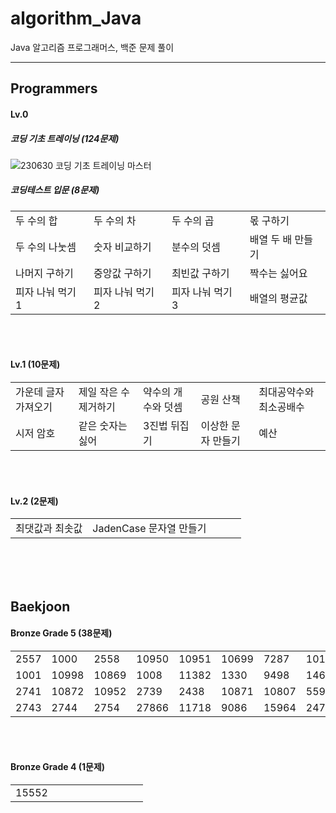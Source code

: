 # algorithm_Java

Java 알고리즘 프로그래머스, 백준 문제 풀이

****

## Programmers
#### Lv.0 
##### 코딩 기초 트레이닝 (124문제)
![230630 코딩 기초 트레이닝 마스터](https://github.com/HaenaCho01/algorithm_Java/assets/131599243/96b48975-8927-47c0-a2e8-5b2977fc8cd1)



##### 코딩테스트 입문 (8문제)
|          |         |         |            |
|----------|---------|---------|------------|
| 두 수의 합   | 두 수의 차  | 두 수의 곱  | 몫 구하기      |
| 두 수의 나눗셈 | 숫자 비교하기 | 분수의 덧셈  | 배열 두 배 만들기 |
| 나머지 구하기  | 중앙값 구하기 | 최빈값 구하기 | 짝수는 싫어요    |
| 피자 나눠 먹기 1 | 피자 나눠 먹기 2 | 피자 나눠 먹기 3 | 배열의 평균값 |
</br></br>

#### Lv.1 (10문제)
|             |              |            |            |              |
|-------------|--------------|------------|------------|--------------|
| 가운데 글자 가져오기 | 제일 작은 수 제거하기 | 약수의 개수와 덧셈 | 공원 산책      | 최대공약수와 최소공배수 |
| 시저 암호       | 같은 숫자는 싫어    | 3진법 뒤집기    | 이상한 문자 만들기 | 예산           |

</br></br>

#### Lv.2 (2문제)
|          |                   |            |       |              |
|----------|-------------------|------------|-------|--------------|
| 최댓값과 최솟값 | JadenCase 문자열 만들기 |
</br></br></br>
 
## Baekjoon
#### Bronze Grade 5 (38문제)
| | | | | | | | | | |
|---|---|---|---|---|---|---|---|---|---|
| 2557 | 1000 | 2558 | 10950 | 10951 | 10699 | 7287 | 10171 | 10172 | 25083 |
| 1001 | 10998 | 10869 | 1008 | 11382 | 1330 | 9498 | 14681 | 2753 | 2420 |
| 2741 | 10872 | 10952 | 2739 | 2438 | 10871 | 10807 | 5597 | 2738 | 11654 |
| 2743 | 2744 | 2754 | 27866 | 11718 | 9086 | 15964 | 2475 |
</br></br>

#### Bronze Grade 4 (1문제)
|       | | | | | | | | | |
|-------|---|---|---|---|---|---|---|---|---|
| 15552 |
